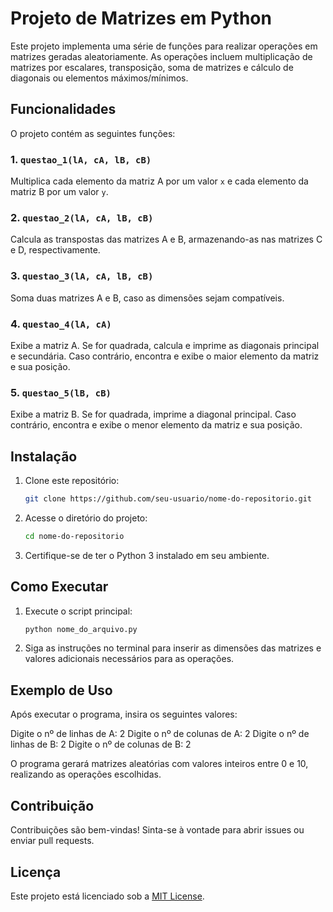 # Projeto de Matrizes em Python

Este projeto implementa uma série de funções para realizar operações em matrizes geradas aleatoriamente. As operações incluem multiplicação de matrizes por escalares, transposição, soma de matrizes e cálculo de diagonais ou elementos máximos/mínimos.

## Funcionalidades

O projeto contém as seguintes funções:

### 1. `questao_1(lA, cA, lB, cB)`
Multiplica cada elemento da matriz A por um valor `x` e cada elemento da matriz B por um valor `y`.

### 2. `questao_2(lA, cA, lB, cB)`
Calcula as transpostas das matrizes A e B, armazenando-as nas matrizes C e D, respectivamente.

### 3. `questao_3(lA, cA, lB, cB)`
Soma duas matrizes A e B, caso as dimensões sejam compatíveis.

### 4. `questao_4(lA, cA)`
Exibe a matriz A. Se for quadrada, calcula e imprime as diagonais principal e secundária. Caso contrário, encontra e exibe o maior elemento da matriz e sua posição.

### 5. `questao_5(lB, cB)`
Exibe a matriz B. Se for quadrada, imprime a diagonal principal. Caso contrário, encontra e exibe o menor elemento da matriz e sua posição.

## Instalação

1. Clone este repositório:

    ```bash
    git clone https://github.com/seu-usuario/nome-do-repositorio.git
    ```

2. Acesse o diretório do projeto:

    ```bash
    cd nome-do-repositorio
    ```

3. Certifique-se de ter o Python 3 instalado em seu ambiente.

## Como Executar

1. Execute o script principal:

    ```bash
    python nome_do_arquivo.py
    ```

2. Siga as instruções no terminal para inserir as dimensões das matrizes e valores adicionais necessários para as operações.

## Exemplo de Uso

Após executar o programa, insira os seguintes valores:

Digite o nº de linhas de A: 2 Digite o nº de colunas de A: 2 Digite o nº de linhas de B: 2 Digite o nº de colunas de B: 2

O programa gerará matrizes aleatórias com valores inteiros entre 0 e 10, realizando as operações escolhidas.

## Contribuição

Contribuições são bem-vindas! Sinta-se à vontade para abrir issues ou enviar pull requests.

## Licença

Este projeto está licenciado sob a [MIT License](LICENSE).